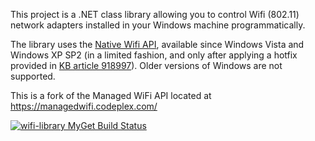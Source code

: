 This project is a .NET class library allowing you to control Wifi (802.11) network adapters installed in your Windows machine programmatically.

The library uses the [Native Wifi API](http://msdn2.microsoft.com/en-us/library/ms705969.aspx), available since Windows Vista and Windows XP SP2 (in a limited fashion, and only after applying a hotfix provided in [KB article 918997](http://support.microsoft.com/kb/918997)). Older versions of Windows are not supported.

This is a fork of the Managed WiFi API located at <https://managedwifi.codeplex.com/>

[![wifi-library MyGet Build Status](https://www.myget.org/BuildSource/Badge/wifi-library?identifier=26b01a84-27bd-42bc-98ae-466507aa2c6c)](https://www.myget.org/)
